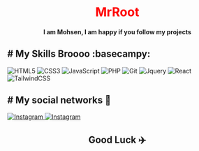 <style>
  h1{
    color:red;
</style>
<h1 align="center">
  MrRoot
</h1>

<h4 align="center">I am Mohsen, I am happy if you follow my projects</h4>

## # My Skills Broooo :basecampy:

<p>

<img alt="HTML5" src="https://img.shields.io/badge/html5-%23E34F26.svg?style=for-the-badge&logo=html5&logoColor=white" />
<img alt="CSS3" src="https://img.shields.io/badge/css3-%231572B6.svg?style=for-the-badge&logo=css3&logoColor=white" />
<img alt="JavaScript" src="https://img.shields.io/badge/javascript-%23323330.svg?style=for-the-badge&logo=javascript&logoColor=%23F7DF1E" />
<img alt="PHP" src="https://img.shields.io/badge/php-%23777BB4.svg?style=for-the-badge&logo=php&logoColor=white" />
<img alt="Git" src="https://img.shields.io/badge/git-%23F05033.svg?style=for-the-badge&logo=git&logoColor=white" />
<img alt="Jquery" src="https://img.shields.io/badge/jquery-%230769AD.svg?style=for-the-badge&logo=jquery&logoColor=white" />
<img alt="React" src="https://img.shields.io/badge/react-%2320232a.svg?style=for-the-badge&logo=react&logoColor=%2361DAFB" />
<img alt="TailwindCSS" src="https://img.shields.io/badge/tailwindcss-%2338B2AC.svg?style=for-the-badge&logo=tailwind-css&logoColor=white" />
  

</p>

## # My social networks 📱
<div>
  <a href="https://instagram.com/mrroot.ir"  target="_blank">
    <img alt="Instagram" src="https://img.shields.io/badge/Instagram-%23E4405F.svg?style=for-the-badge&logo=Instagram&logoColor=white" />
</a><a target="_blank" href="https://uiverse.io/profile/seyed-mohsen-mousavi">
    <img alt="Instagram" src="https://img.shields.io/badge/uiverse-%23E4405F.svg?style=for-the-badge&logo=uiverse.oi&logoColor=black" />
</a>
</div>
<h2 align="center" >Good Luck ✈️</h2>
<br>
